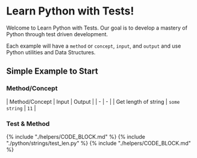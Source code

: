 # Learn Python with Tests!

Welcome to Learn Python with Tests. Our goal is to develop a mastery of Python through test driven development.

Each example will have a `method` or `concept`, `input`, and `output` and use Python utilities and Data Structures.

## Simple Example to Start

### Method/Concept

| Method/Concept | Input | Output |
| - | - |
| Get length of string | `some string` | `11` |

### Test & Method

{% include "./helpers/CODE_BLOCK.md" %}
{% include "./python/strings/test_len.py" %}
{% include "./helpers/CODE_BLOCK.md" %}
